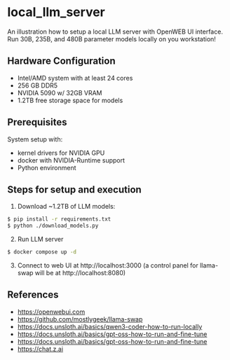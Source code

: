 # local_llm_server

An illustration how to setup a local LLM server with OpenWEB UI interface. Run 30B, 235B, and 480B parameter models locally on you workstation!

## Hardware Configuration 
* Intel/AMD system with at least 24 cores
* 256 GB DDR5
* NVIDIA 5090 w/ 32GB VRAM
* 1.2TB free storage space for models

## Prerequisites 

System setup with:
* kernel drivers for NVIDIA GPU
* docker with NVIDIA-Runtime support
* Python environment
 
## Steps for setup and execution

1. Download ~1.2TB of LLM models:
```bash
$ pip install -r requirements.txt
$ python ./download_models.py 
```

2. Run LLM server
```bash
$ docker compose up -d
```

3. Connect to web UI at http://localhost:3000 (a control panel for llama-swap will be at http://localhost:8080)

## References
* https://openwebui.com
* https://github.com/mostlygeek/llama-swap
* https://docs.unsloth.ai/basics/qwen3-coder-how-to-run-locally
* https://docs.unsloth.ai/basics/gpt-oss-how-to-run-and-fine-tune
* https://docs.unsloth.ai/basics/gpt-oss-how-to-run-and-fine-tune
* https://chat.z.ai
